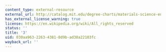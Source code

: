 ```yaml
---
content_type: external-resource
external_url: http://catalog.mit.edu/degree-charts/materials-science-engineering-course-3/
has_external_license_warning: true
license: https://en.wikipedia.org/wiki/All_rights_reserved
status: ''
title: '3'
uid: 030aa963-2263-4381-8d9b-ad38a22103fc
wayback_url: ''
---
```

